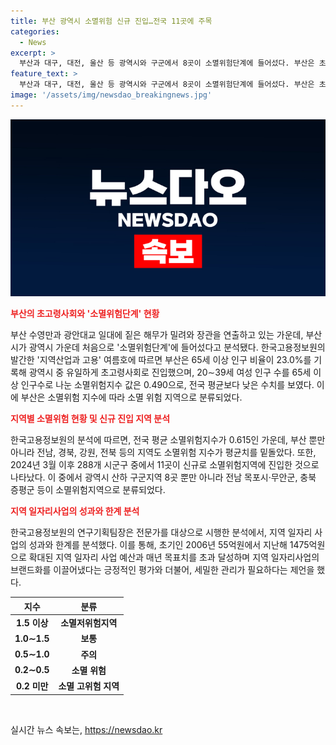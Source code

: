 ```yaml
---
title: 부산 광역시 소멸위험 신규 진입…전국 11곳에 주목
categories:
  - News
excerpt: >
  부산과 대구, 대전, 울산 등 광역시와 구군에서 8곳이 소멸위험단계에 들어섰다. 부산은 초고령사회로 진입한 유일한 광역시로, 65세 이상 인구 비율이 23.0%를 기록했다. 소멸위험지수는 전국평균을 밑돌며, 해당地는 부산지역 4개구와 대구 동구, 대전 중구·동구, 울산 울주군 등이다. 지역 일자리사업은 확대되고 브랜드화되어 긍정적으로 평가됐지만, 사업의 성장을 지원할 수 있는 성과관리 체계를 마련해야 한다는 제언이 있다. (글자 수: 216자)
feature_text: >
  부산과 대구, 대전, 울산 등 광역시와 구군에서 8곳이 소멸위험단계에 들어섰다. 부산은 초고령사회로 진입한 유일한 광역시로, 65세 이상 인구 비율이 23.0%를 기록했다. 소멸위험지수는 전국평균을 밑돌며, 해당地는 부산지역 4개구와 대구 동구, 대전 중구·동구, 울산 울주군 등이다. 지역 일자리사업은 확대되고 브랜드화되어 긍정적으로 평가됐지만, 사업의 성장을 지원할 수 있는 성과관리 체계를 마련해야 한다는 제언이 있다. (글자 수: 216자)
image: '/assets/img/newsdao_breakingnews.jpg'
---
```


<p><img src="/assets/img/newsdao_breakingnews.jpg" alt="pcversion 속보" /></p>

<p><b><span style="color: #ee2323;">부산의 초고령사회와 '소멸위험단계' 현황</span></b></p>

<p data-ke-size="size16">부산 수영만과 광안대교 일대에 짙은 해무가 밀려와 장관을 연출하고 있는 가운데, 부산시가 광역시 가운데 처음으로 '소멸위험단계'에 들어섰다고 분석됐다. 한국고용정보원의 발간한 '지역산업과 고용' 여름호에 따르면 부산은 65세 이상 인구 비율이 23.0%를 기록해 광역시 중 유일하게 초고령사회로 진입했으며, 20∼39세 여성 인구 수를 65세 이상 인구수로 나눈 소멸위험지수 값은 0.490으로, 전국 평균보다 낮은 수치를 보였다. 이에 부산은 소멸위험 지수에 따라 소멸 위험 지역으로 분류되었다.</p>

<p><b><span style="color: #ee2323;">지역별 소멸위험 현황 및 신규 진입 지역 분석</span></b></p>

<p data-ke-size="size16">한국고용정보원의 분석에 따르면, 전국 평균 소멸위험지수가 0.615인 가운데, 부산 뿐만 아니라 전남, 경북, 강원, 전북 등의 지역도 소멸위험 지수가 평균치를 밑돌았다. 또한, 2024년 3월 이후 288개 시군구 중에서 11곳이 신규로 소멸위험지역에 진입한 것으로 나타났다. 이 중에서 광역시 산하 구군지역 8곳 뿐만 아니라 전남 목포시·무안군, 충북 증평군 등이 소멸위험지역으로 분류되었다.</p>

<p><b><span style="color: #ee2323;">지역 일자리사업의 성과와 한계 분석</span></b></p>

<p data-ke-size="size16">한국고용정보원의 연구기획팀장은 전문가를 대상으로 시행한 분석에서, 지역 일자리 사업의 성과와 한계를 분석했다. 이를 통해, 초기인 2006년 55억원에서 지난해 1475억원으로 확대된 지역 일자리 사업 예산과 매년 목표치를 초과 달성하며 지역 일자리사업의 브랜드화를 이끌어냈다는 긍정적인 평가와 더불어, 세밀한 관리가 필요하다는 제언을 했다.</p>

<table>
    <thead>
        <tr>
            <th>지수</th>
            <th>분류</th>
        </tr>
    </thead>
    <tbody>
        <tr>
            <td style="text-align: center; height: 17px;"><b>1.5 이상</b></td>
            <td style="text-align: center; height: 17px;"><b>소멸저위험지역</b></td>
        </tr>
        <tr>
            <td style="text-align: center; height: 17px;"><b>1.0∼1.5</b></td>
            <td style="text-align: center; height: 17px;"><b>보통</b></td>
        </tr>
        <tr>
            <td style="text-align: center; height: 17px;"><b>0.5∼1.0</b></td>
            <td style="text-align: center; height: 17px;"><b>주의</b></td>
        </tr>
        <tr>
            <td style="text-align: center; height: 17px;"><b>0.2∼0.5</b></td>
            <td style="text-align: center; height: 17px;"><b>소멸 위험</b></td>
        </tr>
        <tr>
            <td style="text-align: center; height: 17px;"><b>0.2 미만</b></td>
            <td style="text-align: center; height: 17px;"><b>소멸 고위험 지역</b></td>
        </tr>
    </tbody>
</table>

<p data-ke-size="size16">&nbsp;</p>
실시간 뉴스 속보는, <a href="https://newsdao.kr" rel="dofollow">https://newsdao.kr</a>


